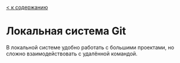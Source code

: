 [< к содержанию](./readme.md)

# Локальная система **Git**

В локальной системе удобно работать с большими проектами, но сложно взаимодействовать с удалённой командой.